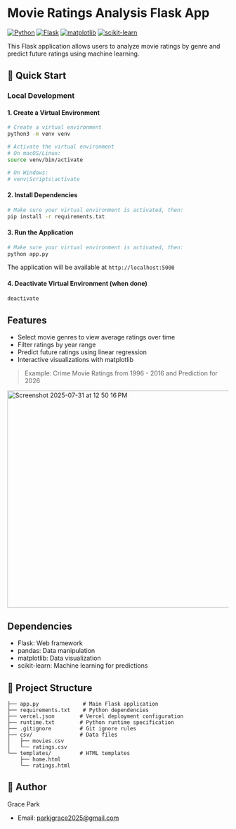# Movie Ratings Analysis Flask App

[![Python](https://img.shields.io/badge/Python-3.9+-blue.svg)](https://www.python.org/downloads/)
[![Flask](https://img.shields.io/badge/Flask-3.0.0-green.svg)](https://flask.palletsprojects.com/)
[![matplotlib](https://img.shields.io/badge/matplotlib-3.5+-orange.svg)](https://matplotlib.org/)
[![scikit-learn](https://img.shields.io/badge/scikit--learn-1.0+-red.svg)](https://scikit-learn.org/)

This Flask application allows users to analyze movie ratings by genre and predict future ratings using machine learning.


## 🚀 Quick Start

### Local Development

#### 1. Create a Virtual Environment

```bash
# Create a virtual environment
python3 -m venv venv

# Activate the virtual environment
# On macOS/Linux:
source venv/bin/activate

# On Windows:
# venv\Scripts\activate
```

#### 2. Install Dependencies

```bash
# Make sure your virtual environment is activated, then:
pip install -r requirements.txt
```

#### 3. Run the Application

```bash
# Make sure your virtual environment is activated, then:
python app.py
```

The application will be available at `http://localhost:5000`

#### 4. Deactivate Virtual Environment (when done)

```bash
deactivate
```

## Features

- Select movie genres to view average ratings over time
- Filter ratings by year range
- Predict future ratings using linear regression
- Interactive visualizations with matplotlib


> Example: Crime Movie Ratings from 1996 - 2016 and Prediction for 2026

  <img width="629" height="493" alt="Screenshot 2025-07-31 at 12 50 16 PM" src="https://github.com/user-attachments/assets/826f9086-6556-4d3a-8fc8-8992c8d67e25" />


## Dependencies

- Flask: Web framework
- pandas: Data manipulation
- matplotlib: Data visualization
- scikit-learn: Machine learning for predictions

## 📁 Project Structure

```
├── app.py              # Main Flask application
├── requirements.txt    # Python dependencies
├── vercel.json        # Vercel deployment configuration
├── runtime.txt        # Python runtime specification
├── .gitignore         # Git ignore rules
├── csv/               # Data files
│   ├── movies.csv
│   └── ratings.csv
└── templates/         # HTML templates
    ├── home.html
    └── ratings.html
``` 

## 👤 Author

Grace Park
- Email: parkjgrace2025@gmail.com
